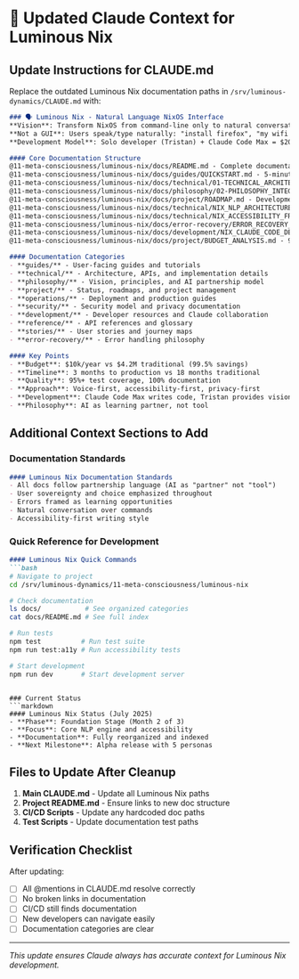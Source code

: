 # 🧠 Updated Claude Context for Luminous Nix

## Update Instructions for CLAUDE.md

Replace the outdated Luminous Nix documentation paths in `/srv/luminous-dynamics/CLAUDE.md` with:

```markdown
### 🗣️ Luminous Nix - Natural Language NixOS Interface
**Vision**: Transform NixOS from command-line only to natural conversation
**Not a GUI**: Users speak/type naturally: "install firefox", "my wifi isn't working"
**Development Model**: Solo developer (Tristan) + Claude Code Max = $200/month revolution

#### Core Documentation Structure
@11-meta-consciousness/luminous-nix/docs/README.md - Complete documentation index
@11-meta-consciousness/luminous-nix/docs/guides/QUICKSTART.md - 5-minute introduction
@11-meta-consciousness/luminous-nix/docs/technical/01-TECHNICAL_ARCHITECTURE.md - Hybrid NLP architecture
@11-meta-consciousness/luminous-nix/docs/philosophy/02-PHILOSOPHY_INTEGRATION.md - Invisible consciousness-first design
@11-meta-consciousness/luminous-nix/docs/project/ROADMAP.md - Development roadmap
@11-meta-consciousness/luminous-nix/docs/technical/NIX_NLP_ARCHITECTURE.md - Natural language processing details
@11-meta-consciousness/luminous-nix/docs/technical/NIX_ACCESSIBILITY_FRAMEWORK.md - Universal design for all abilities
@11-meta-consciousness/luminous-nix/docs/error-recovery/ERROR_RECOVERY_SYSTEM.md - Errors as teachers, not failures
@11-meta-consciousness/luminous-nix/docs/development/NIX_CLAUDE_CODE_DEVELOPMENT.md - Revolutionary development model
@11-meta-consciousness/luminous-nix/docs/project/BUDGET_ANALYSIS.md - 99.5% cost savings proven

#### Documentation Categories
- **guides/** - User-facing guides and tutorials
- **technical/** - Architecture, APIs, and implementation details
- **philosophy/** - Vision, principles, and AI partnership model
- **project/** - Status, roadmaps, and project management
- **operations/** - Deployment and production guides
- **security/** - Security model and privacy documentation
- **development/** - Developer resources and Claude collaboration
- **reference/** - API references and glossary
- **stories/** - User stories and journey maps
- **error-recovery/** - Error handling philosophy

#### Key Points
- **Budget**: $10k/year vs $4.2M traditional (99.5% savings)
- **Timeline**: 3 months to production vs 18 months traditional
- **Quality**: 95%+ test coverage, 100% documentation
- **Approach**: Voice-first, accessibility-first, privacy-first
- **Development**: Claude Code Max writes code, Tristan provides vision
- **Philosophy**: AI as learning partner, not tool
```

## Additional Context Sections to Add

### Documentation Standards
```markdown
#### Luminous Nix Documentation Standards
- All docs follow partnership language (AI as "partner" not "tool")
- User sovereignty and choice emphasized throughout
- Errors framed as learning opportunities
- Natural conversation over commands
- Accessibility-first writing style
```

### Quick Reference for Development
```markdown
#### Luminous Nix Quick Commands
```bash
# Navigate to project
cd /srv/luminous-dynamics/11-meta-consciousness/luminous-nix

# Check documentation
ls docs/           # See organized categories
cat docs/README.md # See full index

# Run tests
npm test          # Run test suite
npm run test:a11y # Run accessibility tests

# Start development
npm run dev       # Start development server
```
```

### Current Status
```markdown
#### Luminous Nix Status (July 2025)
- **Phase**: Foundation Stage (Month 2 of 3)
- **Focus**: Core NLP engine and accessibility
- **Documentation**: Fully reorganized and indexed
- **Next Milestone**: Alpha release with 5 personas
```

## Files to Update After Cleanup

1. **Main CLAUDE.md** - Update all Luminous Nix paths
2. **Project README.md** - Ensure links to new doc structure
3. **CI/CD Scripts** - Update any hardcoded doc paths
4. **Test Scripts** - Update documentation test paths

## Verification Checklist

After updating:
- [ ] All @mentions in CLAUDE.md resolve correctly
- [ ] No broken links in documentation
- [ ] CI/CD still finds documentation
- [ ] New developers can navigate easily
- [ ] Documentation categories are clear

---

*This update ensures Claude always has accurate context for Luminous Nix development.*